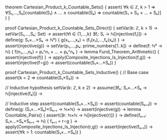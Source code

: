 theorem Cartesian_Product_k_Countable_Sets() {
  assert(
    ∀k ∈ ℤ, k > 1 ⇒
    ∀S₁,...,Sₖ[countable(S₁) ∧ ... ∧ countable(Sₖ) ⇒ 
      countable(S₁ × S₂ × ... × Sₖ)]
  )
}

proof Cartesian_Product_k_Countable_Sets_Direct() {
  setVar(k: ℤ, k > 1) →
  setVar(S₁,...,Sₖ: Set) →
  assert(∀i ∈ {1,...,k} ∃fᵢ: Sᵢ → ℕ[injective(fᵢ)]) →
  define(g: S₁×...×Sₖ → ℕᵏ) {
    g(x₁,...,xₖ) = (f₁(x₁),...,fₖ(xₖ))
  } →
  assert(injective(g)) →
  setVar(p₁,...,pₖ: prime_numbers[1..k]) →
  define(f: ℕᵏ → ℕ) {
    f(n₁,...,nₖ) = p₁^n₁ × ... × pₖ^nₖ
  } →
  lemma Fund_Theorem_Arithmetic() {
    assert(injective(f))
  } →
  apply(Composite_Injections_Is_Injection(f,g)) →
  assert(injective(f∘g)) →
  assert(countable(S₁×...×Sₖ))
}

proof Cartesian_Product_k_Countable_Sets_Inductive() {
  // Base case
  assert(k = 2 ⇒ countable(S₁×S₂)) →
  
  // Inductive hypothesis
  setVar(k: ℤ, k ≥ 2) →
  assume(∃fₖ: S₁×...×Sₖ → ℕ[injective(fₖ)]) →
  
  // Inductive step
  assert(countable(S₁×...×Sₖ)) →
  assert(countable(Sₖ₊₁)) →
  define(g: (S₁×...×Sₖ)×Sₖ₊₁ → ℕ×ℕ) →
  assert(injective(g)) →
  lemma Countable_Pairs() {
    assert(∃r: ℕ×ℕ → ℕ[injective(r)])
  } →
  define(fₖ₊₁: S₁×...×Sₖ×Sₖ₊₁ → ℕ) {
    fₖ₊₁ = r∘g
  } →
  apply(Composite_Injections_Is_Injection(r,g)) →
  assert(injective(fₖ₊₁)) →
  assert(∀k > 1: countable(S₁×...×Sₖ))
}
